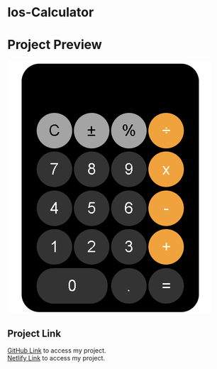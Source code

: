 # Ios-Calculator

# Project Preview

![Alt Text](https://github.com/asknksk/Ios-Calculator/blob/master/images/Animation_Preview.gif)

## Project Link

<a href="https://asknksk.github.io/Ios-Calculator/" target="_blank">GitHub Link</a> to access my project.
<br>
<a href="https://calculatorios.netlify.app/" target="_blank">Netlify Link</a> to access my project.
